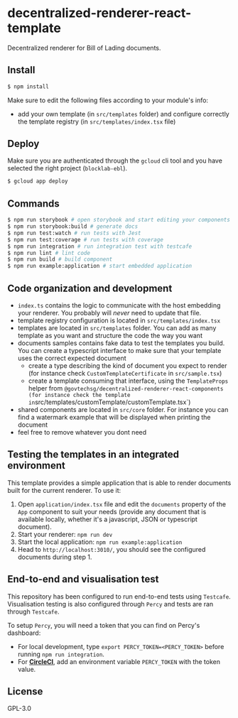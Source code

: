 # decentralized-renderer-react-template

Decentralized renderer for Bill of Lading documents.

## Install

```sh
$ npm install
```

Make sure to edit the following files according to your module's info:
- add your own template (in `src/templates` folder) and configure correctly the template registry (in `src/templates/index.tsx` file)

## Deploy

Make sure you are authenticated through the `gcloud` cli tool and you have selected the right project (`blocklab-ebl`).

```sh
$ gcloud app deploy
```

## Commands

```sh
$ npm run storybook # open storybook and start editing your components
$ npm run storybook:build # generate docs
$ npm run test:watch # run tests with Jest
$ npm run test:coverage # run tests with coverage
$ npm run integration # run integration test with testcafe
$ npm run lint # lint code
$ npm run build # build component
$ npm run example:application # start embedded application
```

## Code organization and development

- `index.ts` contains the logic to communicate with the host embedding your renderer. You probably will _never_ need to update that file.
- template registry configuration is located in `src/templates/index.tsx`
- templates are located in `src/templates` folder. You can add as many template as you want and structure the code the way you want
- documents samples contains fake data to test the templates you build. You can create a typescript interface to make sure that your template uses the correct expected document
  - create a type describing the kind of document you expect to render (for instance check `CustomTemplateCertificate` in `src/sample.tsx`)
  - create a template consuming that interface, using the `TemplateProps` helper from `@govtechsg/decentralized-renderer-react-components (for instance check the template in`src/templates/customTemplate/customTemplate.tsx`)
- shared components are located in `src/core` folder. For instance you can find a watermark example that will be displayed when printing the document
- feel free to remove whatever you dont need

## Testing the templates in an integrated environment

This template provides a simple application that is able to render documents built for the current renderer. To use it:
1. Open `application/index.tsx` file and edit the `documents` property of the `App` component to suit your needs (provide any document that is available locally, whether it's a javascript, JSON or typescript document).
1. Start your renderer: `npm run dev`
1. Start the local application: `npm run example:application`
1. Head to `http://localhost:3010/`, you should see the configured documents during step 1.

## End-to-end and visualisation test

This repository has been configured to run end-to-end tests using `Testcafe`. Visualisation testing is also configured through `Percy` and tests are ran through `Testcafe`.

To setup `Percy`, you will need a token that you can find on Percy's dashboard:
- For local development, type `export PERCY_TOKEN=<PERCY_TOKEN>` before running `npm run integration`.
- For [**CircleCI**](https://docs.percy.io/docs/circleci), add an environment variable `PERCY_TOKEN` with the token value.

## License

GPL-3.0
